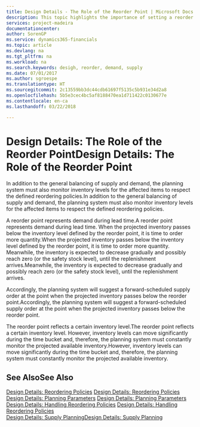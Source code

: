 ```yaml
---
title: Design Details - The Role of the Reorder Point | Microsoft Docs
description: This topic highlights the importance of setting a reorder point, so that you when to order more inventory.
services: project-madeira
documentationcenter: 
author: SorenGP
ms.service: dynamics365-financials
ms.topic: article
ms.devlang: na
ms.tgt_pltfrm: na
ms.workload: na
ms.search.keywords: desigh, reorder, demand, supply
ms.date: 07/01/2017
ms.author: sgroespe
ms.translationtype: HT
ms.sourcegitcommit: 2c13559bb3dc44cdb61697f5135c5b931e34d2a8
ms.openlocfilehash: 5b5e3cec4bc5af8188470ea1d711422c0130677e
ms.contentlocale: en-ca
ms.lasthandoff: 03/22/2018

---
```

# <a name="design-details-the-role-of-the-reorder-point"></a><span data-ttu-id="bd507-103">Design Details: The Role of the Reorder Point</span><span class="sxs-lookup"><span data-stu-id="bd507-103">Design Details: The Role of the Reorder Point</span></span>
<span data-ttu-id="bd507-104">In addition to the general balancing of supply and demand, the planning system must also monitor inventory levels for the affected items to respect the defined reordering policies.</span><span class="sxs-lookup"><span data-stu-id="bd507-104">In addition to the general balancing of supply and demand, the planning system must also monitor inventory levels for the affected items to respect the defined reordering policies.</span></span>  
  
<span data-ttu-id="bd507-105">A reorder point represents demand during lead time.</span><span class="sxs-lookup"><span data-stu-id="bd507-105">A reorder point represents demand during lead time.</span></span> <span data-ttu-id="bd507-106">When the projected inventory passes below the inventory level defined by the reorder point, it is time to order more quantity.</span><span class="sxs-lookup"><span data-stu-id="bd507-106">When the projected inventory passes below the inventory level defined by the reorder point, it is time to order more quantity.</span></span> <span data-ttu-id="bd507-107">Meanwhile, the inventory is expected to decrease gradually and possibly reach zero (or the safety stock level), until the replenishment arrives.</span><span class="sxs-lookup"><span data-stu-id="bd507-107">Meanwhile, the inventory is expected to decrease gradually and possibly reach zero (or the safety stock level), until the replenishment arrives.</span></span>  
  
<span data-ttu-id="bd507-108">Accordingly, the planning system will suggest a forward-scheduled supply order at the point when the projected inventory passes below the reorder point.</span><span class="sxs-lookup"><span data-stu-id="bd507-108">Accordingly, the planning system will suggest a forward-scheduled supply order at the point when the projected inventory passes below the reorder point.</span></span>  
  
<span data-ttu-id="bd507-109">The reorder point reflects a certain inventory level.</span><span class="sxs-lookup"><span data-stu-id="bd507-109">The reorder point reflects a certain inventory level.</span></span> <span data-ttu-id="bd507-110">However, inventory levels can move significantly during the time bucket and, therefore, the planning system must constantly monitor the projected available inventory.</span><span class="sxs-lookup"><span data-stu-id="bd507-110">However, inventory levels can move significantly during the time bucket and, therefore, the planning system must constantly monitor the projected available inventory.</span></span>  
  
## <a name="see-also"></a><span data-ttu-id="bd507-111">See Also</span><span class="sxs-lookup"><span data-stu-id="bd507-111">See Also</span></span>  
<span data-ttu-id="bd507-112">[Design Details: Reordering Policies](design-details-reordering-policies.md) </span><span class="sxs-lookup"><span data-stu-id="bd507-112">[Design Details: Reordering Policies](design-details-reordering-policies.md) </span></span>  
<span data-ttu-id="bd507-113">[Design Details: Planning Parameters](design-details-planning-parameters.md) </span><span class="sxs-lookup"><span data-stu-id="bd507-113">[Design Details: Planning Parameters](design-details-planning-parameters.md) </span></span>  
<span data-ttu-id="bd507-114">[Design Details: Handling Reordering Policies](design-details-handling-reordering-policies.md) </span><span class="sxs-lookup"><span data-stu-id="bd507-114">[Design Details: Handling Reordering Policies](design-details-handling-reordering-policies.md) </span></span>  
[<span data-ttu-id="bd507-115">Design Details: Supply Planning</span><span class="sxs-lookup"><span data-stu-id="bd507-115">Design Details: Supply Planning</span></span>](design-details-supply-planning.md)
